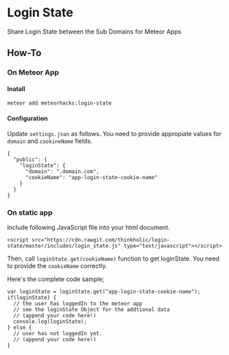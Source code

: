 # Login State

Share Login State between the Sub Domains for Meteor Apps

## How-To

### On Meteor App

#### Inatall

`meteor add meteorhacks:login-state`

#### Configuration

Update `settings.json` as follows. You need to provide appropiate values for `domain` and `cookineName` fields.

```
{
  "public": {
    "loginState": {
      "domain": ".domain.com",
      "cookieName": "app-login-state-cookie-name"
    }
  }
}
```

### On static app

Include following JavaScript file into your html document.

`<script src="https://cdn.rawgit.com/thinkholic/login-state/master/includes/login_state.js" type="text/javascript"></script>`

Then, call `loginState.get(cookieName)` function to get loginState. You need to provide the `cookieName` correctly.

Here's the complete code sample;

```
var loginState = loginState.get("app-login-state-cookie-name");
if(loginState) {
  // the user has loggedIn to the meteor app
  // see the loginState Object for the addtional data
  // (append your code here!)
  console.log(loginState);
} else {
  // user has not loggedIn yet.
  // (append your code here!) 
}
```
